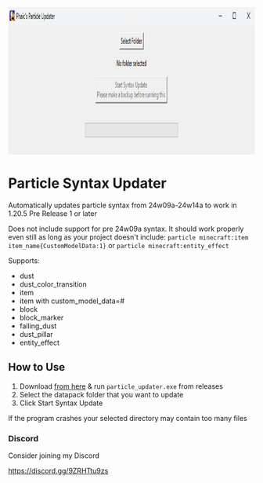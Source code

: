 <p align="center">
  <img width="1000" height="300" src="cover.png">
</p>

# Particle Syntax Updater
Automatically updates particle syntax from 24w09a-24w14a to work in 1.20.5 Pre Release 1 or later

Does not include support for pre 24w09a syntax. It should work properly even still as long as your project doesn't include: `particle minecraft:item item_name{CustomModelData:1}` or `particle minecraft:entity_effect`

Supports:
- dust
- dust_color_transition
- item
- item with custom_model_data=#
- block
- block_marker
- falling_dust
- dust_pillar
- entity_effect

## How to Use
1. Download [from here](https://github.com/iphaic/particle_updater/releases) & run `particle_updater.exe` from releases
2. Select the datapack folder that you want to update
3. Click Start Syntax Update

If the program crashes your selected directory may contain too many files

### Discord
Consider joining my Discord

https://discord.gg/9ZRHTtu9zs
